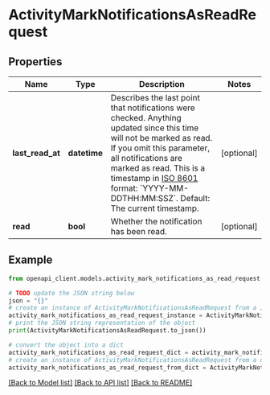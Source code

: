 # ActivityMarkNotificationsAsReadRequest


## Properties

Name | Type | Description | Notes
------------ | ------------- | ------------- | -------------
**last_read_at** | **datetime** | Describes the last point that notifications were checked. Anything updated since this time will not be marked as read. If you omit this parameter, all notifications are marked as read. This is a timestamp in [ISO 8601](https://en.wikipedia.org/wiki/ISO_8601) format: &#x60;YYYY-MM-DDTHH:MM:SSZ&#x60;. Default: The current timestamp. | [optional] 
**read** | **bool** | Whether the notification has been read. | [optional] 

## Example

```python
from openapi_client.models.activity_mark_notifications_as_read_request import ActivityMarkNotificationsAsReadRequest

# TODO update the JSON string below
json = "{}"
# create an instance of ActivityMarkNotificationsAsReadRequest from a JSON string
activity_mark_notifications_as_read_request_instance = ActivityMarkNotificationsAsReadRequest.from_json(json)
# print the JSON string representation of the object
print(ActivityMarkNotificationsAsReadRequest.to_json())

# convert the object into a dict
activity_mark_notifications_as_read_request_dict = activity_mark_notifications_as_read_request_instance.to_dict()
# create an instance of ActivityMarkNotificationsAsReadRequest from a dict
activity_mark_notifications_as_read_request_from_dict = ActivityMarkNotificationsAsReadRequest.from_dict(activity_mark_notifications_as_read_request_dict)
```
[[Back to Model list]](../README.md#documentation-for-models) [[Back to API list]](../README.md#documentation-for-api-endpoints) [[Back to README]](../README.md)


